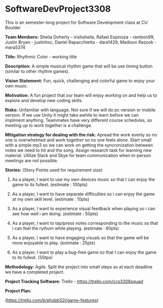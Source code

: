 # SoftwareDevProject3308
This is an semester-long project for Software Development class at CU Boulder

**Team Members:** Sheila Doherty - irishsheila, Rafael Espinoza - rambon99, Justin Bryan - justinhxc, Daniel Rapacchietta - dara1429, Madison Razook - mara5374

**Title:** Rhythmic Color - working title

**Description:** A simple musical rhythm game that will be use timing button (similar to other rhythm games).

**Vision Statement:** Fun, quick, challenging and colorful game to enjoy your own music.

**Motivation:** A fun project that our team will enjoy working on and help us to explore and develop new coding skills.

**Risks:** Unfamiliar with language. Not sure if we will do pc version or mobile version. If we use Unity it might take awhile to learn before we can impliment anything. Teammates have very different course schedules, so meeting up to work together is a challenge. 

**Mitigation strategy for dealing with the risk:** Apread the work evenly so no one is overwhelmed and work together so no one feels alone. Start small with a simple mp3 so we can work on getting the syncronization between notes we need to hit and the song. Assign research task for learning new material. Utilize Slack and Skye for team communication when in-person meetings are not possible.

**Stories:**
(Story Points used for requirement size)

1. As a player, I want to use my own devices music so that I can enjoy the game to its fullest. (estimate : 100pts)

2. As a player, I want to have separate difficulties so i can enjoy the game at my own skill level. (estimate : 10pts)

3. As a player, I want to experience visual feedback when playing so i can see how well i am doing. (estimate : 50pts)

4. As a player, I want to tap/press notes corresponding to the music so that i can feel the rythum while playing. (estimate : 80pts)

5. As a player, I want to have engaging visuals so that the game will be more enjoyable to play. (estimate : 25pts)

6. As a player, I want to play a bug-free game so that I can enjoy the game to its fullest. (50tps)

**Methodology:** Agile. Split the project into small steps so at each deadline we have a completed project.

**Project Tracking Software:** Trello - https://trello.com/ccs3308squad

**Project Plan:** 

(https://trello.com/b/ehobb52i/game-features)

